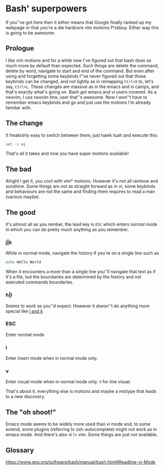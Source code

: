 # Bash' superpowers
If you''ve got here then it either means that Google finally ranked up my webpage or that you're a die hardcore vim motions f\*ckboy. Either way this is going to be awesome.

## Prologue
I like vim motions and for a while now I've figured out that bash does so much more by default than expected. Such things are delete the command, delete by word, navigate to start and end of the command.
But even after using and forgetting some keybinds I''ve never figured out that those keybinds can be changed, and not lightly as in remapping `Ctrl+X` to, let's say, `Ctrl+L`. These changes are massive as in the emacs and vi camps, and that's exactly what's going on.
Bash got emacs and vi users covered. As a neovim, I use neovim btw, user that''s awesome. Now I won''t have to remember emacs keybinds and go and just use the motions I'm already familiar with.

## The change
It freakishly easy to switch between them, just hawk tuah and execute this:
```bash
set -o vi
```

That's all it takes and now you have super motions available!

## The bad
Alright I get it, you cool with vim* motions. However it's not all rainbow and sunshine. Some things are not as straight forward as in vi, some keybinds and behaviours are not the same and finding them requires to read a man (various maybe).

## The good
It's almost all as you rember, the lead key is `ESC` which enters normal mode in which you can do pretty much anything as you remember.

### j|k
While in normal mode, navigate the history if you're on a single line such as
```bash
echo Hello World
```

When it encounters a more than a single line you''ll navigate that text as if it's a file, but the boundaries are determined by the history and not executed commands boundaries.

### h|l
Seems to work as you''d expect. However it doesn''t do anything more special like [j and k](#jk)

### ESC
Enter normal mode

### i
Enter insert mode when in normal mode only.

### v
Enter visual mode when in normal mode only. `V` for line visual.

That's about it, everything else is motions and maybe a mistype that leads to a new discovery.

## The "oh shoot!"
Emacs mode seems to be widely more used than vi mode and, to some extend, some plugins (referring to zsh-autocomplete) might not work as in emacs mode.
And there's also vi != vim. Some things are just not available.

## Glossary
https://www.gnu.org/software/bash/manual/bash.html#Readline-vi-Mode

